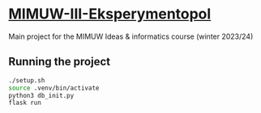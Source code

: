 # [MIMUW-III-Eksperymentopol](https://mgr0dzicki.eu.pythonanywhere.com/)

Main project for the MIMUW Ideas &amp; informatics course (winter 2023/24)

## Running the project

```bash
./setup.sh
source .venv/bin/activate
python3 db_init.py
flask run
```
